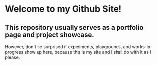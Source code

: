 # Welcome to my Github Site!

## This repository usually serves as a portfolio page and project showcase.  

However, don't be surprised if experiments, playgrounds, and works-in-progress show up here, because this is my site and I shall do with it as I please.  
